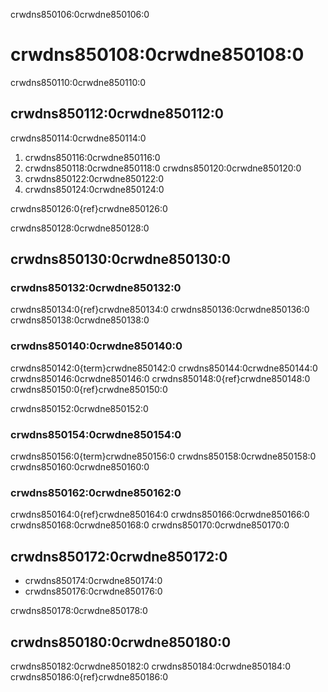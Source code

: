 crwdns850106:0crwdne850106:0
# crwdns850108:0crwdne850108:0

crwdns850110:0crwdne850110:0
## crwdns850112:0crwdne850112:0
crwdns850114:0crwdne850114:0

1. crwdns850116:0crwdne850116:0
2. crwdns850118:0crwdne850118:0 crwdns850120:0crwdne850120:0
3. crwdns850122:0crwdne850122:0
4. crwdns850124:0crwdne850124:0

crwdns850126:0{ref}crwdne850126:0

crwdns850128:0crwdne850128:0
## crwdns850130:0crwdne850130:0

### crwdns850132:0crwdne850132:0

crwdns850134:0{ref}crwdne850134:0 <rr-open-data>crwdns850136:0crwdne850136:0 crwdns850138:0crwdne850138:0

### crwdns850140:0crwdne850140:0

crwdns850142:0{term}crwdne850142:0 crwdns850144:0crwdne850144:0 crwdns850146:0crwdne850146:0 crwdns850148:0{ref}crwdne850148:0 crwdns850150:0{ref}crwdne850150:0

crwdns850152:0crwdne850152:0

### crwdns850154:0crwdne850154:0

crwdns850156:0{term}crwdne850156:0 crwdns850158:0crwdne850158:0 crwdns850160:0crwdne850160:0

### crwdns850162:0crwdne850162:0

crwdns850164:0{ref}crwdne850164:0 crwdns850166:0crwdne850166:0 crwdns850168:0crwdne850168:0 crwdns850170:0crwdne850170:0

## crwdns850172:0crwdne850172:0
* crwdns850174:0crwdne850174:0
* crwdns850176:0crwdne850176:0

crwdns850178:0crwdne850178:0
## crwdns850180:0crwdne850180:0
crwdns850182:0crwdne850182:0 crwdns850184:0crwdne850184:0 crwdns850186:0{ref}crwdne850186:0
